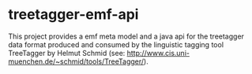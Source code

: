 treetagger-emf-api
==================

This project provides a emf meta model and a java api for the treetagger data format produced and consumed by the linguistic tagging tool TreeTagger by Helmut Schmid (see: http://www.cis.uni-muenchen.de/~schmid/tools/TreeTagger/).
